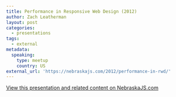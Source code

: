 ```yaml
---
title: Performance in Responsive Web Design (2012)
author: Zach Leatherman
layout: post
categories:
  - presentations
tags:
  - external
metadata:
  speaking:
    type: meetup
    country: US
external_url: 'https://nebraskajs.com/2012/performance-in-rwd/'
---
```


[View this presentation and related content on NebraskaJS.com](https://nebraskajs.com/2012/performance-in-rwd/)


